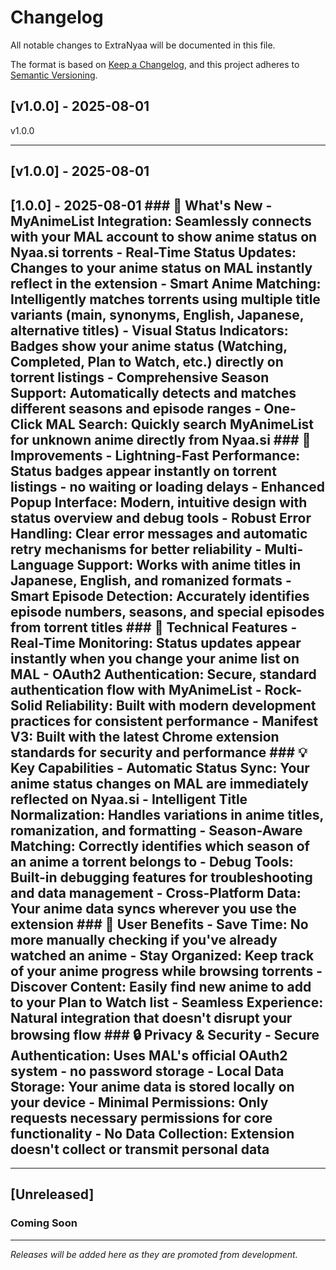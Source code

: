 # Changelog

All notable changes to ExtraNyaa will be documented in this file.

The format is based on [Keep a Changelog](https://keepachangelog.com/en/1.0.0/),
and this project adheres to [Semantic Versioning](https://semver.org/spec/v2.0.0.html).

## [v1.0.0] - 2025-08-01

v1.0.0

---


## [v1.0.0] - 2025-08-01

## [1.0.0] - 2025-08-01  ### 🎉 What's New - **MyAnimeList Integration**: Seamlessly connects with your MAL account to show anime status on Nyaa.si torrents - **Real-Time Status Updates**: Changes to your anime status on MAL instantly reflect in the extension - **Smart Anime Matching**: Intelligently matches torrents using multiple title variants (main, synonyms, English, Japanese, alternative titles) - **Visual Status Indicators**: Badges show your anime status (Watching, Completed, Plan to Watch, etc.) directly on torrent listings - **Comprehensive Season Support**: Automatically detects and matches different seasons and episode ranges - **One-Click MAL Search**: Quickly search MyAnimeList for unknown anime directly from Nyaa.si  ### 🚀 Improvements - **Lightning-Fast Performance**: Status badges appear instantly on torrent listings - no waiting or loading delays - **Enhanced Popup Interface**: Modern, intuitive design with status overview and debug tools - **Robust Error Handling**: Clear error messages and automatic retry mechanisms for better reliability - **Multi-Language Support**: Works with anime titles in Japanese, English, and romanized formats - **Smart Episode Detection**: Accurately identifies episode numbers, seasons, and special episodes from torrent titles  ### 🔧 Technical Features - **Real-Time Monitoring**: Status updates appear instantly when you change your anime list on MAL - **OAuth2 Authentication**: Secure, standard authentication flow with MyAnimeList - **Rock-Solid Reliability**: Built with modern development practices for consistent performance - **Manifest V3**: Built with the latest Chrome extension standards for security and performance  ### 💡 Key Capabilities - **Automatic Status Sync**: Your anime status changes on MAL are immediately reflected on Nyaa.si - **Intelligent Title Normalization**: Handles variations in anime titles, romanization, and formatting - **Season-Aware Matching**: Correctly identifies which season of an anime a torrent belongs to - **Debug Tools**: Built-in debugging features for troubleshooting and data management - **Cross-Platform Data**: Your anime data syncs wherever you use the extension  ### 🎯 User Benefits - **Save Time**: No more manually checking if you've already watched an anime - **Stay Organized**: Keep track of your anime progress while browsing torrents - **Discover Content**: Easily find new anime to add to your Plan to Watch list - **Seamless Experience**: Natural integration that doesn't disrupt your browsing flow  ### 🔒 Privacy & Security - **Secure Authentication**: Uses MAL's official OAuth2 system - no password storage - **Local Data Storage**: Your anime data is stored locally on your device - **Minimal Permissions**: Only requests necessary permissions for core functionality - **No Data Collection**: Extension doesn't collect or transmit personal data

---


## [Unreleased]

### Coming Soon

---

*Releases will be added here as they are promoted from development.*
```